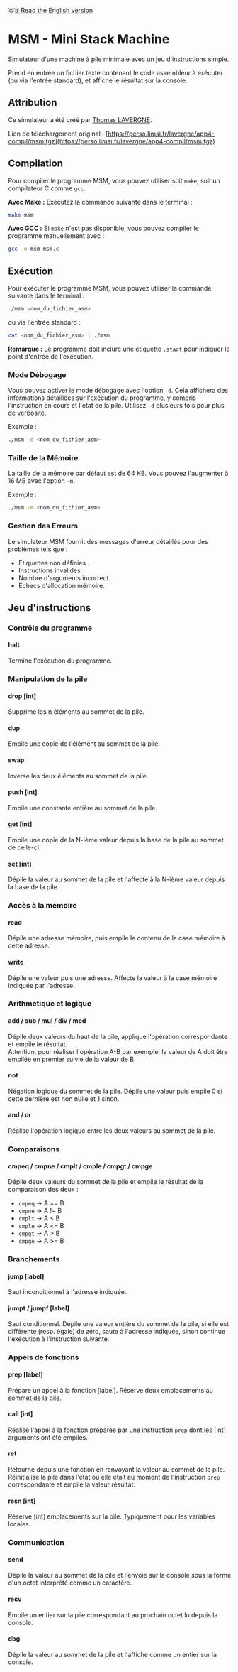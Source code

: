 [🇬🇧 Read the English version](./README.md)

# MSM - Mini Stack Machine

Simulateur d'une machine à pile minimale avec un jeu d'instructions simple.

Prend en entrée un fichier texte contenant le code assembleur à exécuter (ou via l'entrée standard), et affiche le résultat sur la console.

## Attribution
Ce simulateur a été créé par [Thomas LAVERGNE](https://perso.limsi.fr/lavergne/).

Lien de téléchargement original : [https://perso.limsi.fr/lavergne/app4-compil/msm.tgz](https://perso.limsi.fr/lavergne/app4-compil/msm.tgz)

## Compilation
Pour compiler le programme MSM, vous pouvez utiliser soit `make`, soit un compilateur C comme `gcc`.

**Avec Make :** Exécutez la commande suivante dans le terminal :
```bash
make msm
```

**Avec GCC :** Si `make` n'est pas disponible, vous pouvez compiler le programme manuellement avec :
```bash
gcc -o msm msm.c
```

## Exécution

Pour exécuter le programme MSM, vous pouvez utiliser la commande suivante dans le terminal :
```bash
./msm <nom_du_fichier_asm>
```
ou via l'entrée standard :
```bash
cat <nom_du_fichier_asm> | ./msm
```

**Remarque :** Le programme doit inclure une étiquette `.start` pour indiquer le point d'entrée de l'exécution.

### Mode Débogage
Vous pouvez activer le mode débogage avec l'option `-d`. Cela affichera des informations détaillées sur l'exécution du programme, y compris l'instruction en cours et l'état de la pile. Utilisez `-d` plusieurs fois pour plus de verbosité.

Exemple :
```bash
./msm -d <nom_du_fichier_asm>
```

### Taille de la Mémoire
La taille de la mémoire par défaut est de 64 KB. Vous pouvez l'augmenter à 16 MB avec l'option `-m`.

Exemple :
```bash
./msm -m <nom_du_fichier_asm>
```

### Gestion des Erreurs
Le simulateur MSM fournit des messages d'erreur détaillés pour des problèmes tels que :
- Étiquettes non définies.
- Instructions invalides.
- Nombre d'arguments incorrect.
- Échecs d'allocation mémoire.

## Jeu d'instructions

### Contrôle du programme

#### halt
Termine l'exécution du programme.

### Manipulation de la pile

#### drop [int]
Supprime les n éléments au sommet de la pile.

#### dup
Empile une copie de l'élément au sommet de la pile.

#### swap
Inverse les deux éléments au sommet de la pile.

#### push [int]
Empile une constante entière au sommet de la pile.

#### get [int]
Empile une copie de la N-ième valeur depuis la base de la pile au sommet de celle-ci.

#### set [int]
Dépile la valeur au sommet de la pile et l'affecte à la N-ième valeur depuis la base de la pile.

### Accès à la mémoire

#### read
Dépile une adresse mémoire, puis empile le contenu de la case mémoire à cette adresse.

#### write
Dépile une valeur puis une adresse. Affecte la valeur à la case mémoire indiquée par l'adresse.

### Arithmétique et logique

#### add / sub / mul / div / mod
Dépile deux valeurs du haut de la pile, applique l'opération correspondante et empile le résultat.  
Attention, pour réaliser l'opération A-B par exemple, la valeur de A doit être empilée en premier suivie de la valeur de B.

#### not
Négation logique du sommet de la pile. Dépile une valeur puis empile 0 si cette dernière est non nulle et 1 sinon.

#### and / or
Réalise l'opération logique entre les deux valeurs au sommet de la pile.

### Comparaisons

#### cmpeq / cmpne / cmplt / cmple / cmpgt / cmpge
Dépile deux valeurs du sommet de la pile et empile le résultat de la comparaison des deux :  
- `cmpeq` -> A == B  
- `cmpne` -> A != B  
- `cmplt` -> A < B  
- `cmple` -> A <= B  
- `cmpgt` -> A > B  
- `cmpge` -> A >= B  

### Branchements

#### jump [label]
Saut inconditionnel à l'adresse indiquée.

#### jumpt / jumpf [label]
Saut conditionnel. Dépile une valeur entière du sommet de la pile, si elle est différente (resp. égale) de zéro, saute à l'adresse indiquée, sinon continue l'exécution à l'instruction suivante.

### Appels de fonctions

#### prep [label]
Prépare un appel à la fonction [label]. Réserve deux emplacements au sommet de la pile.

#### call [int]
Réalise l'appel à la fonction préparée par une instruction `prep` dont les [int] arguments ont été empilés.

#### ret
Retourne depuis une fonction en renvoyant la valeur au sommet de la pile. Réinitialise la pile dans l'état où elle était au moment de l'instruction `prep` correspondante et empile la valeur résultat.

#### resn [int]
Réserve [int] emplacements sur la pile. Typiquement pour les variables locales.

### Communication

#### send
Dépile la valeur au sommet de la pile et l'envoie sur la console sous la forme d'un octet interprété comme un caractère.

#### recv
Empile un entier sur la pile correspondant au prochain octet lu depuis la console.

#### dbg
Dépile la valeur au sommet de la pile et l'affiche comme un entier sur la console.
